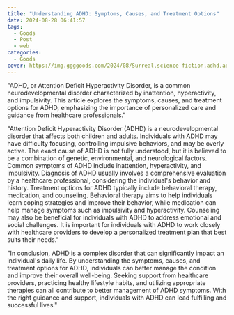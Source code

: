 ```yaml
---
title: "Understanding ADHD: Symptoms, Causes, and Treatment Options"
date: 2024-08-28 06:41:57
tags:
  - Goods
  - Post
  - web
categories:
  - Goods
cover: https://img.ggggoods.com/2024/08/Surreal,science fiction,adhd,adhd,technology,tech,diagrams,renderings,colors_20240830_00001_.png
---
```


"ADHD, or Attention Deficit Hyperactivity Disorder, is a common neurodevelopmental disorder characterized by inattention, hyperactivity, and impulsivity. This article explores the symptoms, causes, and treatment options for ADHD, emphasizing the importance of personalized care and guidance from healthcare professionals."

"Attention Deficit Hyperactivity Disorder (ADHD) is a neurodevelopmental disorder that affects both children and adults. Individuals with ADHD may have difficulty focusing, controlling impulsive behaviors, and may be overly active. The exact cause of ADHD is not fully understood, but it is believed to be a combination of genetic, environmental, and neurological factors. Common symptoms of ADHD include inattention, hyperactivity, and impulsivity. Diagnosis of ADHD usually involves a comprehensive evaluation by a healthcare professional, considering the individual's behavior and history. Treatment options for ADHD typically include behavioral therapy, medication, and counseling. Behavioral therapy aims to help individuals learn coping strategies and improve their behavior, while medication can help manage symptoms such as impulsivity and hyperactivity. Counseling may also be beneficial for individuals with ADHD to address emotional and social challenges. It is important for individuals with ADHD to work closely with healthcare providers to develop a personalized treatment plan that best suits their needs."

"In conclusion, ADHD is a complex disorder that can significantly impact an individual's daily life. By understanding the symptoms, causes, and treatment options for ADHD, individuals can better manage the condition and improve their overall well-being. Seeking support from healthcare providers, practicing healthy lifestyle habits, and utilizing appropriate therapies can all contribute to better management of ADHD symptoms. With the right guidance and support, individuals with ADHD can lead fulfilling and successful lives."
